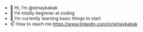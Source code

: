 - 👋 Hi, I’m @simaykabak
- 👀 I’m totally beginner at coding
- 🌱 I’m currently learning basic things to start 
- 📫 How to reach me https://www.linkedin.com/in/simaykabak

<!---
simaykabak/simaykabak is a ✨ special ✨ repository because its `README.md` (this file) appears on your GitHub profile.
You can click the Preview link to take a look at your changes.
--->
